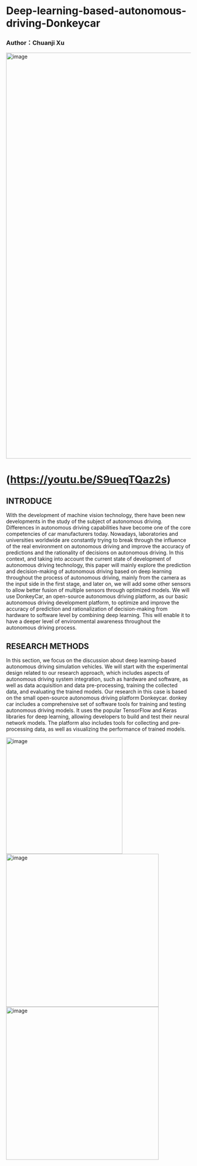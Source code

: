 # Deep-learning-based-autonomous-driving-Donkeycar

### Author：Chuanji Xu

<img width="1104" alt="image" src="https://github.com/ADXu1/Deep-learning-based-autonomous-driving-Donkeycar-/assets/109978889/f64b4e45-fef6-477d-a3c7-ce17c174b7a0">


# (https://youtu.be/S9ueqTQaz2s)

## INTRODUCE

With the development of machine vision technology, there have been new developments in the study of the subject of autonomous driving. Differences in autonomous driving capabilities have become one of the core competencies of car manufacturers today. Nowadays, laboratories and universities worldwide are constantly trying to break through the influence of the real environment on autonomous driving and improve the accuracy of predictions and the rationality of decisions on autonomous driving.
In this context, and taking into account the current state of development of autonomous driving technology, this paper will mainly explore the prediction and decision-making of autonomous driving based on deep learning throughout the process of autonomous driving, mainly from the camera as the input side in the first stage, and later on, we will add some other sensors to allow better fusion of multiple sensors through optimized models.
We will use DonkeyCar, an open-source autonomous driving platform, as our basic autonomous driving development platform, to optimize and improve the accuracy of prediction and rationalization of decision-making from hardware to software level by combining deep learning. This will enable it to have a deeper level of environmental awareness throughout the autonomous driving process.

## RESEARCH METHODS

In this section, we focus on the discussion about deep learning-based autonomous driving simulation vehicles. We will start with the experimental design related to our research approach, which includes aspects of autonomous driving system integration, such as hardware and software, as well as data acquisition and data pre-processing, training the collected data, and evaluating the trained models. Our research in this case is based on the small open-source autonomous driving platform Donkeycar. donkey car includes a comprehensive set of software tools for training and testing autonomous driving models. It uses the popular TensorFlow and Keras libraries for deep learning, allowing developers to build and test their neural network models. The platform also includes tools for collecting and pre-processing data, as well as visualizing the performance of trained models.


<img width="317" alt="image" src="https://github.com/ADXu1/Deep-learning-based-autonomous-driving-Donkeycar-/assets/109978889/01d36e2c-4b98-45fa-b8ec-4899d9e07f97">

<img width="416" alt="image" src="https://github.com/ADXu1/Deep-learning-based-autonomous-driving-Donkeycar-/assets/109978889/842c2e1a-c1a2-4452-b92e-6043b9474a53">

<img width="416" alt="image" src="https://github.com/ADXu1/Deep-learning-based-autonomous-driving-Donkeycar-/assets/109978889/81a90ab3-f502-4214-bb69-68a1a639a384">




